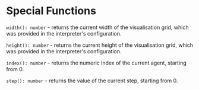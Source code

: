 # Special Functions
`width(): number` - returns the current width of the visualisation grid, which was provided in the interpreter's configuration.

`height(): number` - returns the current height of the visualisation grid, which was provided in the interpreter's configuration.

`index(): number` - returns the numeric index of the current agent, starting from 0.

`step(): number` - returns the value of the current step, starting from 0.